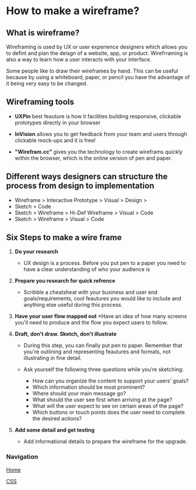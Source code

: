 # How to make a wireframe?

## What is wireframe?

Wireframing is used by UX or user experience designers which allows you to defint and plan the deisgn of a website, app, or product. Wirefrraming is also a way to learn how a user interacts with your interface.

Some people like to draw their wireframes by hand. This can be useful because by using a whiteboard, paper, or pencil you have the advantage of it being very easy to be changed.

## Wireframing tools

* **UXPin** best feauture is how it facilities building responsive, clickable prototypes directly in your browser

* **InVision** allows you to get feedback from your team and users through clickable mock-ups and it is free!

* **"Wirefram.cc"** gives you the technology to create wireframs quickly within the browser, which is the online version of pen and paper. 

## Different ways designers can structure the process from design to implementation

* Wireframe > Interactive Prototype > Visual > Design >
* Sketch > Code
* Sketch > Wireframe > Hi-Def Wireframe > Visual > Code
* Sketch > Wireframe > Visual > Code

## Six Steps to make a wire frame

1. **Do your research**
    * UX design is a process. Before you put pen to a paper you need to have a clear understanding of who your audience is
2. **Prepare you research for quick refrence**
    * Scribble a cheatsheat with your business and user end goals/requirements, cool feautures you would like to include and anything else useful during this process.
3. **Have your user flow mapped out**
    *Have an idea of how many screens you'll need to produce and the flow you expect users to follow.
4. **Draft, don't draw. Sketch, don't illustrate**
    * During this step, you can finally put pen to paper. Remember that you're outlining and representing feautures and formats, not illustrating in fine detail.
    * Ask yourself the following three questions while you’re sketching:

        * How can you organize the content to support your users’ goals?
        * Which information should be most prominent?
        * Where should your main message go?
        * What should the user see first when arriving at the page?
        * What will the user expect to see on certain areas of the page?
        * Which buttons or touch points does the user need to complete the desired actions?

5. **Add some detail and get testing**
    * Add informational details to prepare the wireframe for the upgrade.

### Navigation

[Home](README.md)

[CSS](class102reading5.md)
